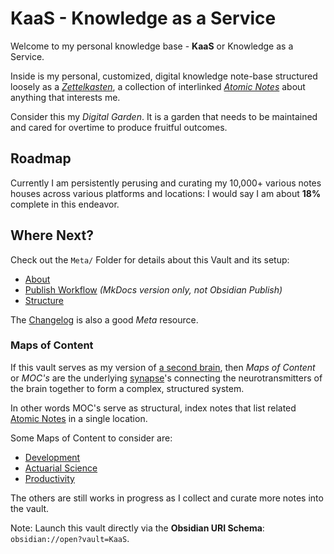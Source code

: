 # KaaS - Knowledge as a Service

Welcome to my personal knowledge base - **KaaS** or Knowledge as a Service.

Inside is my personal, customized, digital knowledge note-base structured loosely as a *[Zettelkasten](Slipbox/Zettelkasten.md)*, a collection of interlinked *[Atomic Notes](Slipbox/Atomic%20Notes.md)* about anything that interests me.

Consider this my *Digital Garden*. It is a garden that needs to be maintained and cared for overtime to produce fruitful outcomes.

## Roadmap

Currently I am persistently perusing and curating my 10,000+ various notes houses across various platforms and locations: I would say I am about **18%** complete in this endeavor.

## Where Next?

Check out the `Meta/` Folder for details about this Vault and its setup:

* [About](Meta/About.md)
* [Publish Workflow](Meta/Publish%20Workflow.md) *(MkDocs version only, not Obsidian Publish)*
* [Structure](Meta/Structure.md)

The [Changelog](Changelog.md) is also a good *Meta* resource.

### Maps of Content

If this vault serves as my version of [a second brain](Slipbox/Building%20a%20Second%20Brain.md), then *Maps of Content* or *MOC's* are the underlying [synapse](Reference/Dictionary/Synapse.md)'s connecting the neurotransmitters of the brain together to form a complex, structured system.

In other words MOC's serve as structural, index notes that list related [Atomic Notes](Slipbox/Atomic%20Notes.md) in a single location.

Some Maps of Content to consider are:

* [Development](MOCs/Development.md)
* [Actuarial Science](MOCs/Actuarial%20Science.md)
* [Productivity](MOCs/Productivity.md)

The others are still works in progress as I collect and curate more notes into the vault.

Note: Launch this vault directly via the **Obsidian URI Schema**: `obsidian://open?vault=KaaS`.

